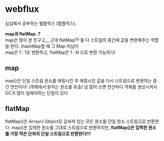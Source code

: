 # webflux

심심해서 공부하는 웹플럭스 (짭플럭스).  


**map과 flatMap..?**    
map은 많이 본 친구고,,, 근데 flatMap?? 둘 다 스트림의 중간에 값을 변환해주는 역할을 한다. (hashMap할 때 그 Map 아님!!)<br/>
map은 1 : 1로 변환하고, flatMap은 1 : N 으로 변환 가능하다!

## map
map()은 단일 스트림 원소를 매핑시킨 후 매핑시킨 값을 다시 스트림으로 변환하는 중간 연산이다! (객체에서 원히는 원소를 추출)
넘 많이 쓰면 연산마다 객체를 생성시켜서 GC가 많이 일해야하는 단점이 있다


## flatMap
flatMap()은 Array나 Object로 감싸져 있는 모든 원소를 단일 원소 스트림으로 반환한다. map()은 입력한 원소를 그대로 스트림으로 반환하지만, **flatMap()은 입력한 원소를 가장 작은 단위의 단일 스트림으로 반환한다!!!**
